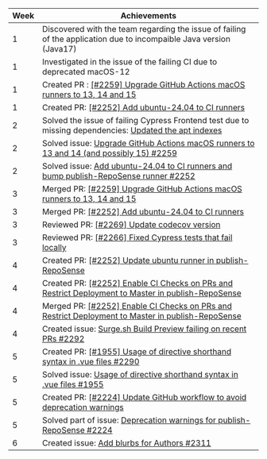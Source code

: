 | Week | Achievements                                                                                                                                                                       |
|------|------------------------------------------------------------------------------------------------------------------------------------------------------------------------------------|
| 1    | Discovered with the team regarding the issue of failing of the application due to incompaible Java version (Java17)                                                                |
| 1    | Investigated in the issue of the failing CI due to deprecated macOS-12                                                                                                             |
| 1    | Created PR : [[#2259] Upgrade GitHub Actions macOS runners to 13, 14 and 15](https://github.com/reposense/RepoSense/pull/2260)                                                     |
| 1    | Created PR: [[#2252] Add ubuntu-24.04 to CI runners](https://github.com/reposense/RepoSense/pull/2261)                                                                             |
| 2    | Solved the issue of failing Cypress Frontend test due to missing dependencies: [Updated the apt indexes](https://github.com/reposense/RepoSense/pull/2260#issuecomment-2614490638) |
| 2    | Solved issue: [Upgrade GitHub Actions macOS runners to 13 and 14 (and possibly 15) #2259](https://github.com/reposense/RepoSense/issues/2259)                                      |
| 2    | Solved issue: [Add ubuntu-24.04 to CI runners and bump publish-RepoSense runner #2252](https://github.com/reposense/RepoSense/issues/2252)                                         |
| 3    | Merged PR: [[#2259] Upgrade GitHub Actions macOS runners to 13, 14 and 15](https://github.com/reposense/RepoSense/pull/2260)                                                       |
| 3    | Merged PR: [[#2252] Add ubuntu-24.04 to CI runners](https://github.com/reposense/RepoSense/pull/2261)                                                                              |
| 3    | Reviewed PR: [[#2269] Update codecov version](https://github.com/reposense/RepoSense/pull/2271)                                                                                    |
| 3    | Reviewed PR: [[#2266] Fixed Cypress tests that fail locally](https://github.com/reposense/RepoSense/pull/2272)                                                                     |
| 4    | Created PR: [[#2252] Update ubuntu runner in publish-RepoSense](https://github.com/reposense/publish-RepoSense/pull/18)                                                            |
| 4    | Created PR: [[#2252] Enable CI Checks on PRs and Restrict Deployment to Master in publish-RepoSense](https://github.com/reposense/publish-RepoSense/pull/20)                       |
| 4    | Merged PR: [[#2252] Enable CI Checks on PRs and Restrict Deployment to Master in publish-RepoSense](https://github.com/reposense/publish-RepoSense/pull/20)                        |                                                                                                                                                                             
| 4    | Created issue: [Surge.sh Build Preview failing on recent PRs #2292](https://github.com/reposense/RepoSense/issues/2292)                                                            |
| 5    | Created PR: [[#1955] Usage of directive shorthand syntax in .vue files #2290](https://github.com/reposense/RepoSense/pull/2290)                                                    |
| 5    | Solved issue: [Usage of directive shorthand syntax in .vue files #1955](https://github.com/reposense/RepoSense/issues/1955)                                                        |
| 5    | Created PR: [[#2224] Update GitHub workflow to avoid deprecation warnings](https://github.com/reposense/RepoSense/pull/2298)                                                       |
| 5    | Solved part of issue: [Deprecation warnings for publish-RepoSense #2224](https://github.com/reposense/RepoSense/issues/2224)                                                       |
| 6    | Created issue: [Add blurbs for Authors #2311](https://github.com/reposense/RepoSense/issues/2311)                                                                                  |

